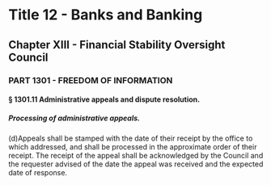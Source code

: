 
# Title 12 - Banks and Banking
## Chapter XIII - Financial Stability Oversight Council
### PART 1301 - FREEDOM OF INFORMATION
#### § 1301.11 Administrative appeals and dispute resolution.
##### Processing of administrative appeals.

(d)Appeals shall be stamped with the date of their receipt by the office to which addressed, and shall be processed in the approximate order of their receipt. The receipt of the appeal shall be acknowledged by the Council and the requester advised of the date the appeal was received and the expected date of response.
